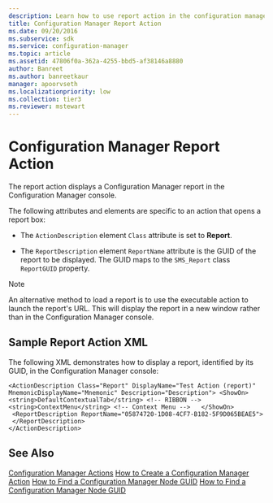 ```yaml
---
description: Learn how to use report action in the configuration manager to display reports in the configuration manager console.
title: Configuration Manager Report Action
ms.date: 09/20/2016
ms.subservice: sdk
ms.service: configuration-manager
ms.topic: article
ms.assetid: 47806f0a-362a-4255-bbd5-af38146a8880
author: Banreet
ms.author: banreetkaur
manager: apoorvseth
ms.localizationpriority: low
ms.collection: tier3
ms.reviewer: mstewart
---
```

# Configuration Manager Report Action
The report action displays a Configuration Manager report in the Configuration Manager console.

 The following attributes and elements are specific to an action that opens a report box:

-   The `ActionDescription` element `Class` attribute is set to **Report**.

-   The `ReportDescription` element `ReportName` attribute is the GUID of the report to be displayed. The GUID maps to the `SMS_Report` class `ReportGUID` property.

> [!NOTE]
>  An alternative method to load a report is to use the executable action to launch the report's URL. This will display the report in a new window rather than in the Configuration Manager console.

## Sample Report Action XML
 The following XML demonstrates how to display a report, identified by its GUID, in the Configuration Manager console:

```
<ActionDescription Class="Report" DisplayName="Test Action (report)" MnemonicDisplayName="Mnemonic" Description="Description"> <ShowOn>      <string>DefaultContextualTab</string> <!-- RIBBON -->     <string>ContextMenu</string> <!-- Context Menu -->   </ShowOn>
 <ReportDescription ReportName="05874720-1D08-4CF7-B182-5F9D065BEAE5">
 </ReportDescription>
</ActionDescription>
```

## See Also
 [Configuration Manager Actions](../../../../develop/core/servers/console/configuration-manager-actions.md)
 [How to Create a Configuration Manager Action](../../../../develop/core/servers/console/how-to-create-a-configuration-manager-action.md)
 [How to Find a Configuration Manager Node GUID](../../../../develop/core/servers/console/how-to-find-a-configuration-manager-console-node-guid.md)
 [How to Find a Configuration Manager Node GUID](../../../../develop/core/servers/console/how-to-find-a-configuration-manager-console-node-guid.md)
